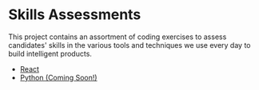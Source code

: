 # Skills Assessments 
This project contains an assortment of coding exercises to assess candidates' skills in the various tools and techniques we use every day to build intelligent products. 

- [React](https://github.com/FocusedDiversity/synaptiq-skilltests/tree/main/react)
- [Python (Coming Soon!)](https://github.com/FocusedDiversity/synaptiq-skilltests/tree/main)


